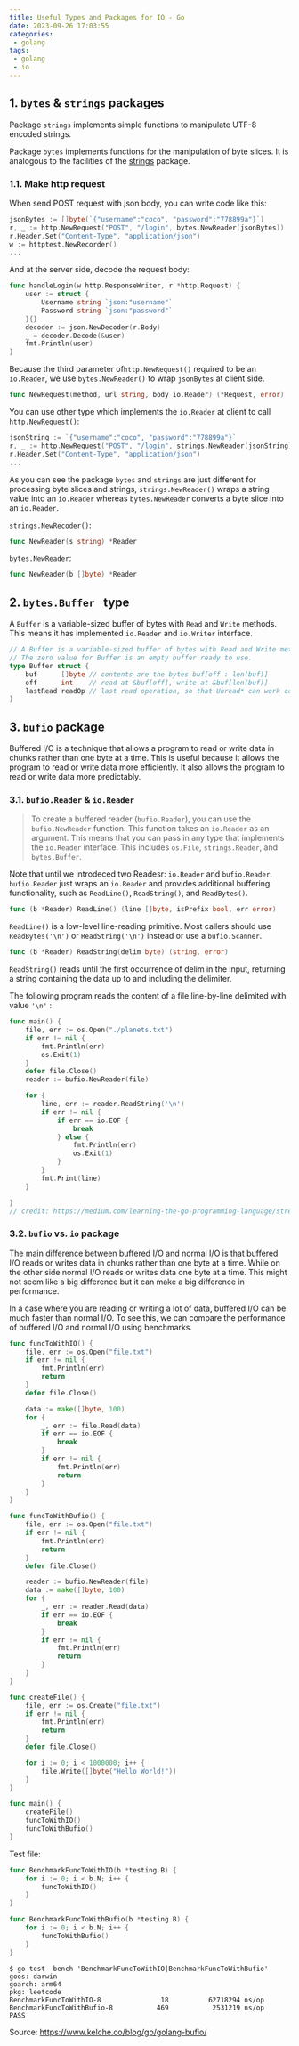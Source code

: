 ```yaml
---
title: Useful Types and Packages for IO - Go
date: 2023-09-26 17:03:55
categories:
 - golang
tags:
 - golang
 - io
---
```


## 1. `bytes` & `strings` packages

Package `strings` implements simple functions to manipulate UTF-8 encoded strings.

Package `bytes` implements functions for the manipulation of byte slices. It is analogous to the facilities of the [strings](https://pkg.go.dev/strings) package.


### 1.1. Make http request

When send POST request with json body, you can write code like this:

```go
jsonBytes := []byte(`{"username":"coco", "password":"778899a"}`)
r, _ := http.NewRequest("POST", "/login", bytes.NewReader(jsonBytes))
r.Header.Set("Content-Type", "application/json")
w := httptest.NewRecorder()
...
```

And at the server side, decode the request body:

```go
func handleLogin(w http.ResponseWriter, r *http.Request) {
	user := struct {
		Username string `json:"username"`
		Password string `json:"password"`
	}{}
	decoder := json.NewDecoder(r.Body)
	_ = decoder.Decode(&user)
	fmt.Println(user)
}
```

Because the third parameter of`http.NewRequest()` required to be an `io.Reader`,  we use `bytes.NewReader()` to wrap `jsonBytes` at client side. 

```go
func NewRequest(method, url string, body io.Reader) (*Request, error) 
```

You can use other type which implements the `io.Reader` at client to call `http.NewRequest()`:

```go
jsonString := `{"username":"coco", "password":"778899a"}`
r, _ := http.NewRequest("POST", "/login", strings.NewReader(jsonString))
r.Header.Set("Content-Type", "application/json")
...
```

As you can see the package `bytes` and `strings` are just different for processing byte slices and strings, `strings.NewReader()` wraps a string value into an `io.Reader` whereas `bytes.NewReader` converts a byte slice into an `io.Reader`. 

`strings.NewRecoder()`:

```go
func NewReader(s string) *Reader
```

`bytes.NewReader`:

```go
func NewReader(b []byte) *Reader
```

## 2. `bytes.Buffer ` type

A `Buffer` is a variable-sized buffer of bytes with `Read` and `Write` methods. This means it has implemented `io.Reader` and `io.Writer` interface. 

```go
// A Buffer is a variable-sized buffer of bytes with Read and Write methods.
// The zero value for Buffer is an empty buffer ready to use.
type Buffer struct {
	buf      []byte // contents are the bytes buf[off : len(buf)]
	off      int    // read at &buf[off], write at &buf[len(buf)]
	lastRead readOp // last read operation, so that Unread* can work correctly.
}
```

## 3. `bufio` package

Buffered I/O is a technique that allows a program to read or write data in chunks rather than one byte at a time. This is useful because it allows the program to read or write data more efficiently. It also allows the program to read or write data more predictably.

### 3.1. `bufio.Reader` & `io.Reader`

> To create a buffered reader (`bufio.Reader`), you can use the `bufio.NewReader` function. This function takes an `io.Reader` as an argument. This means that you can pass in any type that implements the `io.Reader` interface. This includes `os.File`, `strings.Reader`, and `bytes.Buffer`.

Note that until we introdeced two Readesr: `io.Reader` and `bufio.Reader`.  `bufio.Reader` just wraps an `io.Reader` and provides additional buffering functionality, such as `ReadLine()`, `ReadString()`, and `ReadBytes()`. 

```go
func (b *Reader) ReadLine() (line []byte, isPrefix bool, err error)
```

`ReadLine()` is a low-level line-reading primitive. Most callers should use `ReadBytes('\n')` or `ReadString('\n')` instead or use a `bufio.Scanner`.

```go
func (b *Reader) ReadString(delim byte) (string, error)
```

`ReadString()` reads until the first occurrence of delim in the input, returning a string containing the data up to and including the delimiter. 

The following program reads the content of a file line-by-line delimited with value `'\n'` :

```go
func main() {
	file, err := os.Open("./planets.txt")
	if err != nil {
		fmt.Println(err)
		os.Exit(1)
	}
	defer file.Close()
	reader := bufio.NewReader(file)

	for {
		line, err := reader.ReadString('\n')
		if err != nil {
			if err == io.EOF {
				break
			} else {
				fmt.Println(err)
				os.Exit(1)
			}
		}
		fmt.Print(line)
	}

}
// credit: https://medium.com/learning-the-go-programming-language/streaming-io-in-go-d93507931185
```

### 3.2. `bufio` vs. `io` package

The main difference between buffered I/O and normal I/O is that buffered I/O reads or writes data in chunks rather than one byte at a time. While on the other side normal I/O reads or writes data one byte at a time. This might not seem like a big difference but it can make a big difference in performance.

In a case where you are reading or writing a lot of data, buffered I/O can be much faster than normal I/O. To see this, we can compare the performance of buffered I/O and normal I/O using benchmarks.

```go
func funcToWithIO() {
	file, err := os.Open("file.txt")
	if err != nil {
		fmt.Println(err)
		return
	}
	defer file.Close()

	data := make([]byte, 100)
	for {
		_, err := file.Read(data)
		if err == io.EOF {
			break
		}
		if err != nil {
			fmt.Println(err)
			return
		}
	}
}

func funcToWithBufio() {
	file, err := os.Open("file.txt")
	if err != nil {
		fmt.Println(err)
		return
	}
	defer file.Close()

	reader := bufio.NewReader(file)
	data := make([]byte, 100)
	for {
		_, err := reader.Read(data)
		if err == io.EOF {
			break
		}
		if err != nil {
			fmt.Println(err)
			return
		}
	}
}

func createFile() {
	file, err := os.Create("file.txt")
	if err != nil {
		fmt.Println(err)
		return
	}
	defer file.Close()

	for i := 0; i < 1000000; i++ {
		file.Write([]byte("Hello World!"))
	}
}

func main() {
	createFile()
	funcToWithIO()
	funcToWithBufio()
}
```

Test file:

```go
func BenchmarkFuncToWithIO(b *testing.B) {
	for i := 0; i < b.N; i++ {
		funcToWithIO()
	}
}

func BenchmarkFuncToWithBufio(b *testing.B) {
	for i := 0; i < b.N; i++ {
		funcToWithBufio()
	}
}
```

```shell
$ go test -bench 'BenchmarkFuncToWithIO|BenchmarkFuncToWithBufio'
goos: darwin
goarch: arm64
pkg: leetcode
BenchmarkFuncToWithIO-8               18          62718294 ns/op
BenchmarkFuncToWithBufio-8           469           2531219 ns/op
PASS
```

Source: https://www.kelche.co/blog/go/golang-bufio/
